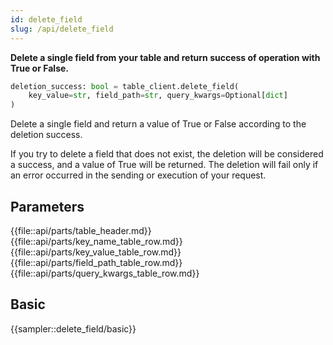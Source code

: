 ```yaml
---
id: delete_field
slug: /api/delete_field
---
```


**Delete a single field from your table and return success of operation with True or False.**

```python
deletion_success: bool = table_client.delete_field(
    key_value=str, field_path=str, query_kwargs=Optional[dict]
)
```

Delete a single field and return a value of True or False according to the deletion success.

If you try to delete a field that does not exist, the deletion will be considered a success, and a value of True will be
returned. The deletion will fail only if an error occurred in the sending or execution of your request.

## Parameters

{{file::api/parts/table_header.md}}
{{file::api/parts/key_name_table_row.md}}
{{file::api/parts/key_value_table_row.md}}
{{file::api/parts/field_path_table_row.md}}
{{file::api/parts/query_kwargs_table_row.md}}


## Basic

{{sampler::delete_field/basic}}
 